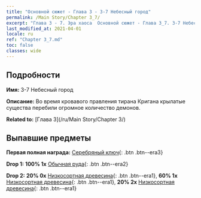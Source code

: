 ```yaml
---
title: "Основной сюжет - Глава 3 - 3-7 Небесный город"
permalink: /Main Story/Chapter 3_7/
excerpt: "Глава 3 - 7. Эра хаоса  Основной сюжет - Глава 3_7. 3-7 Небесный город"
last_modified_at: 2021-04-01
locale: ru
ref: "Chapter 3_7.md"
toc: false
classes: wide
---
```


## Подробности

 **Имя:** 3-7 Небесный город

 **Описание:** Во время кровавого правления тирана Кригана крылатые существа перебили огромное количество демонов.

 **Related to:** [Глава 3](/ru/Main Story/Chapter 3/)

## Выпавшие предметы

 **Первая полная награда:** [Серебряный ключ](/ru/Items/con_693/){: .btn .btn--era3}

 **Drop 1:** **100% 1x** [Обычная руда](/ru/Items/mat_6/){: .btn .btn--era2}

 **Drop 2:** **20% 0x** [Низкосортная древесина](/ru/Items/mat_1/){: .btn .btn--era1}, **60% 1x** [Низкосортная древесина](/ru/Items/mat_1/){: .btn .btn--era1}, **20% 2x** [Низкосортная древесина](/ru/Items/mat_1/){: .btn .btn--era1}

